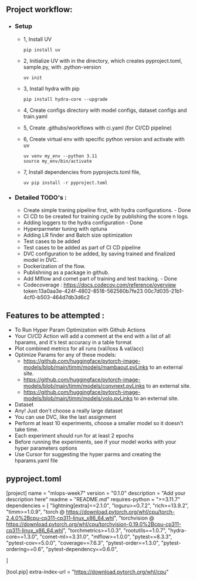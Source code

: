 ## Project workflow:

- ### Setup
    - 1, Install UV
        ````
        pip install uv
        ````

    - 2, Initialize UV with in the directory, which creates pyproject.toml, sample.py, with .python-version
        ````
        uv init
        ````

    - 3, Install hydra with pip
        ````
        pip install hydra-core --upgrade
        ````

    - 4, Create configs directory with model configs, dataset configs and train.yaml
    - 5, Create .githubs/workflows with ci.yaml (for CI/CD pipeline)
    - 6, Create virtual env with specific python version and activate with uv
        ````
        uv venv my_env --python 3.11
        source my_env/bin/activate
        ````
    - 7, Install dependencies from pyprojects.toml file,
        ````
        uv pip install -r pyproject.toml
        ````

- ### Detailed TODO's :    
    - Create simple traning pipeline first, with hydra configurations. - Done
    - CI CD to be created for training cycle by publishing the score n logs.
    - Adding loggers to the hydra configuration - Done
    - Hyperparmeter tuning with optuna 
    - Adding LR finder and Batch size optimization
    - Test cases to be added
    - Test cases to be added as part of CI CD pipeline
    - DVC configuration to be added, by saving trained and finalized model in DVC.
    - Dockerization of the flow.
    - Publishning as a package in github. 
    - Add Mlflow and comet part of training and test tracking. - Done
    - Codecoverage : https://docs.codecov.com/reference/overview
      token:13a0aa3e-424f-4802-8518-562560b7fe23
            00c7d035-21b1-4cf0-b503-464d7db3d6c2


##  Features to be attempted :
- To Run Hyper Param Optimization with Github Actions
- Your CI/CD Action will add a comment at the end with a list of all hparams, and it's test accuracy in a table format
- Plot combined metrics for all runs (val/loss & val/acc)
- Optimize Params for any of these models:
    - https://github.com/huggingface/pytorch-image-models/blob/main/timm/models/mambaout.pyLinks to an external site.
    - https://github.com/huggingface/pytorch-image-models/blob/main/timm/models/convnext.pyLinks to an external site.
    - https://github.com/huggingface/pytorch-image-models/blob/main/timm/models/volo.pyLinks to an external site.
- Dataset
- Any! Just don't choose a really large dataset
- You can use DVC, like the last assignment
- Perform at least 10 experiments, choose a smaller model so it doesn't take time.
- Each experiment should run for at least 2 epochs
- Before running the experiments, see if your model works with your hyper parameters options
- Use Cursor for suggesting the hyper parms and creating the hparams.yaml file



## pyproject.toml

[project]
name = "mlops-week7"
version = "0.1.0"
description = "Add your description here"
readme = "README.md"
requires-python = ">=3.11.7"
dependencies = [
    "lightning[extra]==2.1.0",
    "loguru>=0.7.2",
    "rich>=13.9.2",
    "timm>=1.0.9",
    "torch @ https://download.pytorch.org/whl/cpu/torch-2.4.0%2Bcpu-cp311-cp311-linux_x86_64.whl",
    "torchvision @ https://download.pytorch.org/whl/cpu/torchvision-0.19.0%2Bcpu-cp311-cp311-linux_x86_64.whl",
    "torchmetrics>=1.0.3",
    "rootutils==1.0.7",
    "hydra-core==1.3.0",
    "comet-ml>=3.31.0",
    "mlflow>=1.0.0",
    "pytest==8.3.3",
    "pytest-cov==5.0.0",
    "coverage==7.6.3",
    "pytest-order==1.3.0",
    "pytest-ordering==0.6",
    "pytest-dependency==0.6.0",

]

[tool.pip]
extra-index-url = "https://download.pytorch.org/whl/cpu"
